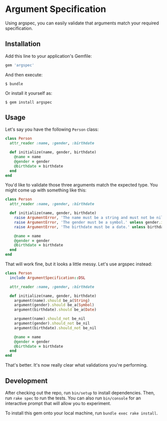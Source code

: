 # Argument Specification

Using argspec, you can easily validate that arguments match your required specification.

## Installation

Add this line to your application's Gemfile:

```ruby
gem 'argspec'
```

And then execute:

    $ bundle

Or install it yourself as:

    $ gem install argspec

## Usage

Let's say you have the following ```Person``` class:

```ruby
class Person
  attr_reader :name, :gender, :birthdate

  def initialize(name, gender, birthdate)
    @name = name
    @gender = gender
    @birthdate = birthdate
  end
end
```

You'd like to validate those three arguments match the expected type. You might come up with something like this:

```ruby
class Person
  attr_reader :name, :gender, :birthdate

  def initialize(name, gender, birthdate)
    raise ArgumentError, 'The name must be a string and must not be nil.' if !name.is_a?(String) || name.empty?
    raise ArgumentError, 'The gender must be a symbol.' unless gender.is_a?(Symbol)
    raise ArgumentError, 'The birthdate must be a date.' unless birthdate.is_a?(Date)

    @name = name
    @gender = gender
    @birthdate = birthdate
  end
end
```

That will work fine, but it looks a little messy. Let's use argspec instead:

```ruby
class Person
  include ArgumentSpecification::DSL

  attr_reader :name, :gender, :birthdate

  def initialize(name, gender, birthdate)
    argument(name).should be_a(String)
    argument(gender).should be_a(Symbol)
    argument(birthdate).should be_a(Date)

    argument(name).should_not be_nil
    argument(gender).should_not be_nil
    argument(birthdate).should_not be_nil

    @name = name
    @gender = gender
    @birthdate = birthdate
  end
end
```

That's better. It's now really clear what validations you're performing.

## Development

After checking out the repo, run `bin/setup` to install dependencies. Then, run `rake spec` to run the tests. You can also run `bin/console` for an interactive prompt that will allow you to experiment.

To install this gem onto your local machine, run `bundle exec rake install`.
